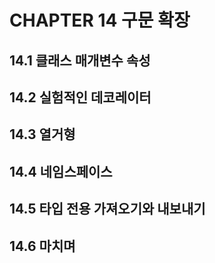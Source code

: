 # CHAPTER 14 구문 확장

## 14.1 클래스 매개변수 속성

## 14.2 실험적인 데코레이터

## 14.3 열거형

## 14.4 네임스페이스

## 14.5 타입 전용 가져오기와 내보내기

## 14.6 마치며
